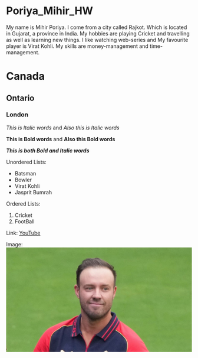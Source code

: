 # Poriya_Mihir_HW
My name is Mihir Poriya. I come from a city called Rajkot. Which is located in Gujarat, a province in India.
My hobbies are playing Cricket and travelling as well as learning new things.
I like watching web-series and My favourite player is Virat Kohli.
My skills are money-management and time-management.

# Canada
## Ontario
### London

*This is Italic words* and _Also this is Italic words_

**This is Bold words** and __Also this Bold words__

***This is both Bold and Italic words***

Unordered Lists:
- Batsman
- Bowler
 - Virat Kohli
 - Jasprit Bumrah

 Ordered Lists:
1. Cricket
2. FootBall

Link:
[YouTube](https://www.youtube.com)

Image:
![AB Devilliers](images/AB%20DEvilliers.jpg)